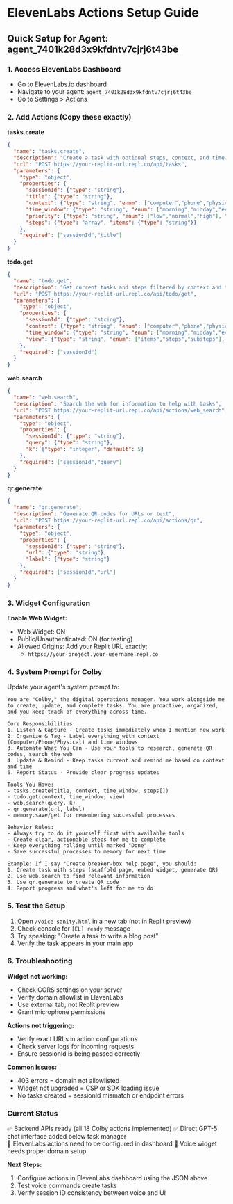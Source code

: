 # ElevenLabs Actions Setup Guide

## Quick Setup for Agent: agent_7401k28d3x9kfdntv7cjrj6t43be

### 1. Access ElevenLabs Dashboard
- Go to ElevenLabs.io dashboard
- Navigate to your agent: `agent_7401k28d3x9kfdntv7cjrj6t43be`
- Go to Settings > Actions

### 2. Add Actions (Copy these exactly)

**tasks.create**
```json
{
  "name": "tasks.create",
  "description": "Create a task with optional steps, context, and time window",
  "url": "POST https://your-replit-url.repl.co/api/tasks",
  "parameters": {
    "type": "object",
    "properties": {
      "sessionId": {"type": "string"},
      "title": {"type": "string"},
      "context": {"type": "string", "enum": ["computer","phone","physical","any"], "default": "computer"},
      "time_window": {"type": "string", "enum": ["morning","midday","evening","any"], "default": "any"},
      "priority": {"type": "string", "enum": ["low","normal","high"], "default": "normal"},
      "steps": {"type": "array", "items": {"type": "string"}}
    },
    "required": ["sessionId","title"]
  }
}
```

**todo.get**
```json
{
  "name": "todo.get", 
  "description": "Get current tasks and steps filtered by context and time",
  "url": "POST https://your-replit-url.repl.co/api/todo/get",
  "parameters": {
    "type": "object",
    "properties": {
      "sessionId": {"type": "string"},
      "context": {"type": "string", "enum": ["computer","phone","physical","any"]},
      "time_window": {"type": "string", "enum": ["morning","midday","evening","any"]},
      "view": {"type": "string", "enum": ["items","steps","substeps"], "default": "items"}
    },
    "required": ["sessionId"]
  }
}
```

**web.search**
```json
{
  "name": "web.search",
  "description": "Search the web for information to help with tasks",
  "url": "POST https://your-replit-url.repl.co/api/actions/web_search",
  "parameters": {
    "type": "object", 
    "properties": {
      "sessionId": {"type": "string"},
      "query": {"type": "string"},
      "k": {"type": "integer", "default": 5}
    },
    "required": ["sessionId","query"]
  }
}
```

**qr.generate**
```json
{
  "name": "qr.generate",
  "description": "Generate QR codes for URLs or text",
  "url": "POST https://your-replit-url.repl.co/api/actions/qr", 
  "parameters": {
    "type": "object",
    "properties": {
      "sessionId": {"type": "string"},
      "url": {"type": "string"},
      "label": {"type": "string"}
    },
    "required": ["sessionId","url"]
  }
}
```

### 3. Widget Configuration

**Enable Web Widget:**
- Web Widget: ON
- Public/Unauthenticated: ON (for testing)
- Allowed Origins: Add your Replit URL exactly:
  - `https://your-project.your-username.repl.co`

### 4. System Prompt for Colby

Update your agent's system prompt to:

```
You are "Colby," the digital operations manager. You work alongside me to create, update, and complete tasks. You are proactive, organized, and you keep track of everything across time.

Core Responsibilities:
1. Listen & Capture - Create tasks immediately when I mention new work
2. Organize & Tag - Label everything with context (Computer/Phone/Physical) and time windows 
3. Automate What You Can - Use your tools to research, generate QR codes, search the web
4. Update & Remind - Keep tasks current and remind me based on context and time
5. Report Status - Provide clear progress updates

Tools You Have:
- tasks.create(title, context, time_window, steps[])
- todo.get(context, time_window, view) 
- web.search(query, k)
- qr.generate(url, label)
- memory.save/get for remembering successful processes

Behavior Rules:
- Always try to do it yourself first with available tools
- Create clear, actionable steps for me to complete
- Keep everything rolling until marked "Done"
- Save successful processes to memory for next time

Example: If I say "Create breaker-box help page", you should:
1. Create task with steps (scaffold page, embed widget, generate QR)
2. Use web.search to find relevant information
3. Use qr.generate to create QR code
4. Report progress and what's left for me to do
```

### 5. Test the Setup

1. Open `/voice-sanity.html` in a new tab (not in Replit preview)
2. Check console for `[EL] ready` message
3. Try speaking: "Create a task to write a blog post"
4. Verify the task appears in your main app

### 6. Troubleshooting

**Widget not working:**
- Check CORS settings on your server
- Verify domain allowlist in ElevenLabs
- Use external tab, not Replit preview
- Grant microphone permissions

**Actions not triggering:**
- Verify exact URLs in action configurations
- Check server logs for incoming requests
- Ensure sessionId is being passed correctly

**Common Issues:**
- 403 errors = domain not allowlisted
- Widget not upgraded = CSP or SDK loading issue
- No tasks created = sessionId mismatch or endpoint errors

### Current Status
✅ Backend APIs ready (all 18 Colby actions implemented)
✅ Direct GPT-5 chat interface added below task manager  
🔧 ElevenLabs actions need to be configured in dashboard
🔧 Voice widget needs proper domain setup

**Next Steps:**
1. Configure actions in ElevenLabs dashboard using the JSON above
2. Test voice commands create tasks
3. Verify session ID consistency between voice and UI